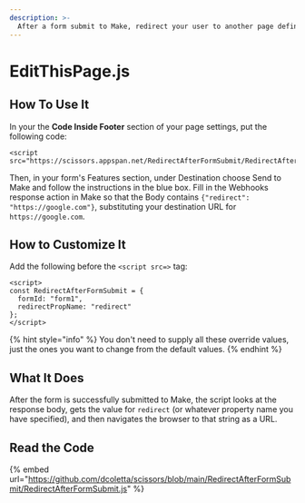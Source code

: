 ```yaml
---
description: >-
  After a form submit to Make, redirect your user to another page defined in the Make automation.
---
```


# EditThisPage.js

## How To Use It

In your the **Code Inside Footer** section of your page settings, put the following code:

```
<script src="https://scissors.appspan.net/RedirectAfterFormSubmit/RedirectAfterFormSubmit.js">
```

Then, in your form's Features section, under Destination choose Send to Make and follow the instructions in the blue box. Fill in the Webhooks response action in Make so that the Body contains `{"redirect": "https://google.com"}`, substituting your destination URL for `https://google.com`.

## How to Customize It

Add the following before the `<script src=>` tag:

```
<script>
const RedirectAfterFormSubmit = {
  formId: "form1",
  redirectPropName: "redirect"
};
</script>
```

{% hint style="info" %}
You don't need to supply all these override values, just the ones you want to change from the default values.
{% endhint %}

## What It Does

After the form is successfully submitted to Make, the script looks at the response body, gets the value for `redirect` (or whatever property name you have specified), and then navigates the browser to that string as a URL.

## Read the Code

{% embed url="https://github.com/dcoletta/scissors/blob/main/RedirectAfterFormSubmit/RedirectAfterFormSubmit.js" %}
